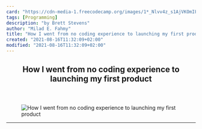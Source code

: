 ```yaml
---
card: "https://cdn-media-1.freecodecamp.org/images/1*_Nlvv4z_s1AjVKOmIFwLJA.jpeg"
tags: [Programming]
description: "by Brett Stevens"
author: "Milad E. Fahmy"
title: "How I went from no coding experience to launching my first product"
created: "2021-08-16T11:32:09+02:00"
modified: "2021-08-16T11:32:09+02:00"
---
```

<div class="site-wrapper">
<main id="site-main" class="site-main outer">
<div class="inner">
<article class="post-full post tag-programming tag-productivity tag-startup tag-technology tag-tech ">
<header class="post-full-header">
<h1 class="post-full-title">How I went from no coding experience to launching my first product</h1>
</header>
<figure class="post-full-image">
<picture>
<source media="(max-width: 700px)" sizes="1px" srcset="data:image/gif;base64,R0lGODlhAQABAIAAAAAAAP///yH5BAEAAAAALAAAAAABAAEAAAIBRAA7 1w">
<source media="(min-width: 701px)" sizes="(max-width: 800px) 400px,
(max-width: 1170px) 700px,
1400px" srcset="https://cdn-media-1.freecodecamp.org/images/1*_Nlvv4z_s1AjVKOmIFwLJA.jpeg 300w,
https://cdn-media-1.freecodecamp.org/images/1*_Nlvv4z_s1AjVKOmIFwLJA.jpeg 600w,
https://cdn-media-1.freecodecamp.org/images/1*_Nlvv4z_s1AjVKOmIFwLJA.jpeg 1000w,
https://cdn-media-1.freecodecamp.org/images/1*_Nlvv4z_s1AjVKOmIFwLJA.jpeg 2000w">
<img onerror="this.style.display='none'" src="https://cdn-media-1.freecodecamp.org/images/1*_Nlvv4z_s1AjVKOmIFwLJA.jpeg" alt="How I went from no coding experience to launching my first product">
</picture>
</figure>
<section class="post-full-content">
<div class="post-content medium-migrated-article">
</div>
<hr>
</section>
</article>
</div>
</main>
</div>
<!-- Google Tag Manager (noscript) -->
<!-- End Google Tag Manager (noscript) -->
